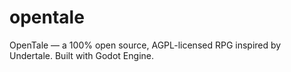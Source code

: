 # opentale
OpenTale — a 100% open source, AGPL-licensed RPG inspired by Undertale. Built with Godot Engine.
